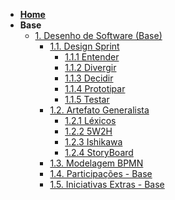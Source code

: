 <!-- docs/_sidebar.md -->

- [**Home**](/Home/Home.md)
- **Base**
  - [1. Desenho de Software (Base)]()
    - [1.1. Design Sprint]()
      - [1.1.1 Entender](Base/1.1.1.Entender.md)
      - [1.1.2 Divergir](Base/1.1.2.Divergir.md)
      - [1.1.3 Decidir](Base/1.1.3.Decisao.md)
      - [1.1.4 Prototipar](Base/1.1.4.Prototipar.md)
      - [1.1.5 Testar](Base/1.1.5.Testar.md)
    - [1.2. Artefato Generalista](/Base/1.2.ArtefatoGeneralista.md)
      - [1.2.1 Léxicos](Base/1.2.1.Lexicos.md)
      - [1.2.2 5W2H](Base/1.2.2.5W2H.md)
      - [1.2.3 Ishikawa](Base/1.2.3.Ishikawa.md)
      - [1.2.4 StoryBoard](Base/1.2.4.%20StoryBoard.md)
    - [1.3. Modelagem BPMN](Base/1.3.ModelagemBPMN.md)
    - [1.4. Participações - Base](Base/1.4.ParticipacoesBase.md)
    - [1.5. Iniciativas Extras - Base](Base/1.5.IniciativasExtras.md)

